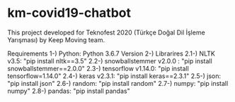 # km-covid19-chatbot
This project developed for Teknofest 2020 (Türkçe Doğal Dil İşleme Yarışması) by Keep Moving team.

Requirements
1-) Python: Python 3.6.7 Version
2-) Librarires
  2.1-) NLTK v3.5: "pip install nltk==3.5"
  2.2-) snowballstemmer v2.0.0 : "pip install snowballstemmer==2.0.0"
  2.3-) tensorflow v1.14.0: "pip install tensorflow=1.14.0"
  2.4-) keras v2.3.1: "pip install keras==2.3.1"
  2.5-) json: "pip install json"
  2.6-) random: "pip install random"
  2.7-) numpy: "pip install numpy"
  2.8-) pandas: "pip install pandas"
  

